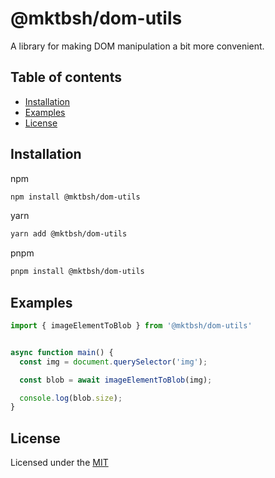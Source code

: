 
# @mktbsh/dom-utils

A library for making DOM manipulation a bit more convenient.


## Table of contents

 - [Installation](https://github.com/mktbsh/dom-utils#Installation)
 - [Examples](https://github.com/mktbsh/dom-utils#Examples)
 - [License](https://github.com/mktbsh/dom-utils#License)

## Installation

npm

```bash
npm install @mktbsh/dom-utils
```

yarn

```bash
yarn add @mktbsh/dom-utils
```

pnpm

```bash
pnpm install @mktbsh/dom-utils
```
    
## Examples

```javascript
import { imageElementToBlob } from '@mktbsh/dom-utils'


async function main() {
  const img = document.querySelector('img');

  const blob = await imageElementToBlob(img);

  console.log(blob.size);
}

```


## License

Licensed under the [MIT](https://choosealicense.com/licenses/mit/)

